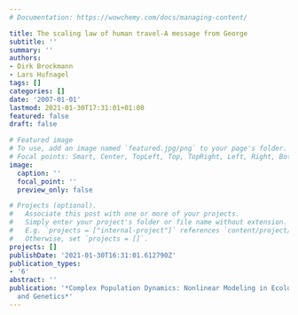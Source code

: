 ```yaml
---
# Documentation: https://wowchemy.com/docs/managing-content/

title: The scaling law of human travel-A message from George
subtitle: ''
summary: ''
authors:
- Dirk Brockmann
- Lars Hufnagel
tags: []
categories: []
date: '2007-01-01'
lastmod: 2021-01-30T17:31:01+01:00
featured: false
draft: false

# Featured image
# To use, add an image named `featured.jpg/png` to your page's folder.
# Focal points: Smart, Center, TopLeft, Top, TopRight, Left, Right, BottomLeft, Bottom, BottomRight.
image:
  caption: ''
  focal_point: ''
  preview_only: false

# Projects (optional).
#   Associate this post with one or more of your projects.
#   Simply enter your project's folder or file name without extension.
#   E.g. `projects = ["internal-project"]` references `content/project/deep-learning/index.md`.
#   Otherwise, set `projects = []`.
projects: []
publishDate: '2021-01-30T16:31:01.612790Z'
publication_types:
- '6'
abstract: ''
publication: '*Complex Population Dynamics: Nonlinear Modeling in Ecology, Epidemiology
  and Genetics*'
---
```

